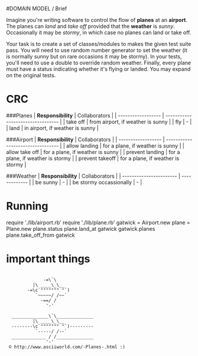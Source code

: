 #DOMAIN MODEL / Brief

Imagine you're writing software to control the flow of **planes** at an **airport**. The planes can *land* and *take off* provided that the **weather** is *sunny*. Occasionally it may be *stormy*, in which case no planes can land or take off.

Your task is to create a set of classes/modules to makes the given test suite pass. You will need to use random number generator to set the weather (it is normally sunny but on rare occasions it may be stormy). In your tests, you'll need to use a double to override random weather. Finally, every plane must have a status indicating whether it's flying or landed. You may expand on the original tests.

# CRC
###Planes
| **Responsibility** | Collaborators 					 |
| ------------------ | --------------------------------- |
| take off 			 | from airport, if weather is sunny |
| fly 				 | - 								 |
| land				 | in airport, if weather is sunny   |

###Airport
| **Responsibility** | Collaborators 					 |
| ------------------ | --------------------------------- |
| allow landing 	 | for a plane, if weather is sunny  |
| allow take off	 | for a plane, if weather is sunny  |
| prevent landing	 | for a plane, if weather is stormy |
| prevent takeoff	 | for a plane, if weather is stormy |

###Weather
| **Responsibility** 	  | Collaborators |
| ----------------------- | ------------- |
| be sunny 				  | - 			  |
| be stormy occassionally | - 			  |


# Running
require './lib/airport.rb'
require './lib/plane.rb'
gatwick = Airport.new
plane = Plane.new
plane.status
plane.land_at gatwick
gatwick.planes
plane.take_off_from gatwick


# important things
```````````````````````````

              -=\`\
          |\ ____\_\__
        -=\c`""""""" "`)
           `~~~~~/ /~~`
             -==/ /
               '-'

  ______________\`\______________
          |\ ____\_\__
  --------\c`""""""" "`)---------
           `-----/ /--`
  _____________ / /______________
               '-'
 © http://www.asciiworld.com/-Planes-.html :)
 ```````````````````````````